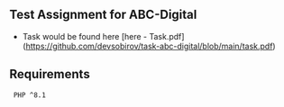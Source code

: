## Test Assignment for ABC-Digital
- Task would be found here [here - Task.pdf] (https://github.com/devsobirov/task-abc-digital/blob/main/task.pdf)

## Requirements
``` PHP ^8.1```

